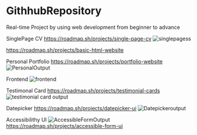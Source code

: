 # GithhubRepository
Real-time Project by using web development from beginner to advance 

SinglePage CV
https://roadmap.sh/projects/single-page-cv
![singlepagess](https://github.com/user-attachments/assets/c4bf4da0-90f8-4d0f-b16e-df9101c30968)


https://roadmap.sh/projects/basic-html-website

Personal Portfolio 
https://roadmap.sh/projects/portfolio-website
![PersonalOutput](https://github.com/user-attachments/assets/2a5170bd-f921-4e5c-9123-eced3c50b44e)

Frontend
![frontend](https://github.com/user-attachments/assets/804710e8-f96a-4a56-8a67-eeec27021fa5)

Testimonal Card 
https://roadmap.sh/projects/testimonial-cards
![testimonial card output](https://github.com/user-attachments/assets/4112b82a-6b3c-45fe-b4fc-0fb96fe4bee8)

Datepicker
https://roadmap.sh/projects/datepicker-ui
![Datepickeroutput](https://github.com/user-attachments/assets/10e0c168-1045-4b9a-b5b0-cd983b33ab45)

Accessibilithy UI
![AccessibleFormOutput](https://github.com/user-attachments/assets/9277646a-28be-4c0c-b054-bb908bbe7a2f)
https://roadmap.sh/projects/accessible-form-ui
